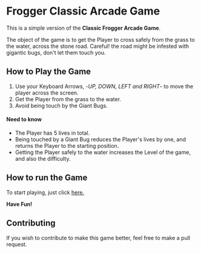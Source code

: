 # Frogger Classic Arcade Game

This is a simple version of the **Classic Frogger Arcade Game**.

The object of the game is to get the Player to cross safely from the grass to the water, across the stone road. Careful! the road might be infested with gigantic bugs, don't let them touch you.

## How to Play the Game

1. Use your Keyboard Arrows, -_UP, DOWN, LEFT and RIGHT_- to move the player across the screen.
2. Get the Player from the grass to the water.
3. Avoid being touch by the Giant Bugs.

#### Need to know

- The Player has 5 lives in total.
- Being touched by a Giant Bug reduces the Player's lives by one, and returns the Player to the starting position.
- Getting the Player safely to the water increases the Level of the game, and also the difficulty.

## How to run the Game

To start playing, just click [here.](https://lalibermudez.github.io/frontend-nanodegree-arcade-game/)

**Have Fun!**

## Contributing

If you wish to contribute to make this game better, feel free to make a pull request.
